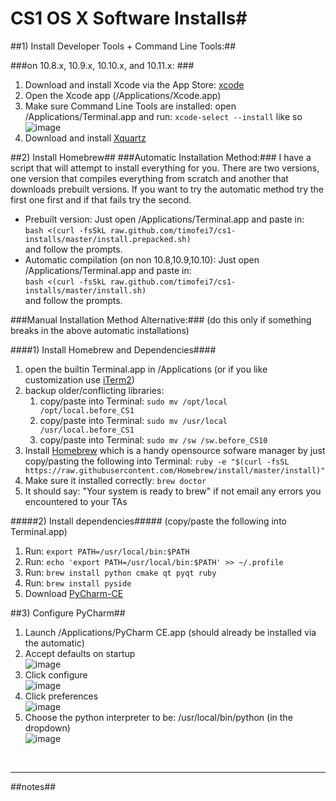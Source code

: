 # CS1 OS X Software Installs#






##1) Install Developer Tools + Command Line Tools:##

###on 10.8.x, 10.9.x, 10.10.x, and 10.11.x: ###



1. Download and install Xcode via the App Store: [xcode](http://itunes.apple.com/us/app/xcode)
2. Open the Xcode app (/Applications/Xcode.app)
3. Make sure Command Line Tools are installed:
   open /Applications/Terminal.app and run:  `xcode-select --install` like so <br>
![image](https://raw.github.com/timofei7/cs1-installs/master/images/xcode-select.png)
5. Download and install [Xquartz](http://xquartz.macosforge.org/)


##2) Install Homebrew##
###Automatic Installation Method:###
I have a script that will attempt to install everything for you.  There are two versions, one version that compiles everything from scratch and another that downloads prebuilt versions.  If you want to try the automatic method try the first one first and if that fails try the second.

* Prebuilt version: Just open /Applications/Terminal.app and paste in:<br>`bash <(curl -fsSkL raw.github.com/timofei7/cs1-installs/master/install.prepacked.sh)` <br> and follow the prompts.
* Automatic compilation (on non 10.8,10.9,10.10): Just open /Applications/Terminal.app and paste in: <br> `bash <(curl -fsSkL raw.github.com/timofei7/cs1-installs/master/install.sh)` <br>and follow the prompts.


###Manual Installation Method Alternative:###
(do this only if something breaks in the above automatic installations)

####1) Install Homebrew and Dependencies####
1. open the builtin Terminal.app in /Applications (or if you like customization use [iTerm2](http://www.iterm2.com/))
2. backup older/conflicting libraries:
	1. copy/paste into Terminal: `sudo mv /opt/local /opt/local.before_CS1`
	2. copy/paste into Terminal: `sudo mv /usr/local /usr/local.before_CS1`
	3. copy/paste into Terminal: `sudo mv /sw /sw.before_CS10`
3. Install [Homebrew](http://mxcl.github.com/homebrew/) which is a handy opensource sofware manager by just copy/pasting the following into Terminal:  `ruby -e "$(curl -fsSL https://raw.githubusercontent.com/Homebrew/install/master/install)"`
4. Make sure it installed correctly: `brew doctor`
5. It should say: "Your system is ready to brew" if not email any errors you encountered to your TAs

#####2) Install dependencies#####
(copy/paste the following into Terminal.app)

1. Run: `export PATH=/usr/local/bin:$PATH`
2. Run: `echo 'export PATH=/usr/local/bin:$PATH' >> ~/.profile`
2. Run: `brew install python cmake qt pyqt ruby`
3. Run: `brew install pyside`
4. Download  [PyCharm-CE](https://www.jetbrains.com/pycharm/download/)


##3) Configure PyCharm##

1. Launch /Applications/PyCharm CE.app (should already be installed via the automatic)
2. Accept defaults on startup <br>
![image](https://raw.github.com/timofei7/cs1-installs/master/images/pycharm-import.png)
3. Click configure <br>
![image](https://raw.github.com/timofei7/cs1-installs/master/images/pycharm-configure.png)
4. Click preferences <br>
![image](https://raw.github.com/timofei7/cs1-installs/master/images/pycharm-preferences.png)
5. Choose the python interpreter to be: /usr/local/bin/python (in the dropdown) <br>
![image](https://raw.github.com/timofei7/cs1-installs/master/images/pycharm-interpreter.png)


<br>
<hr>

##notes##
